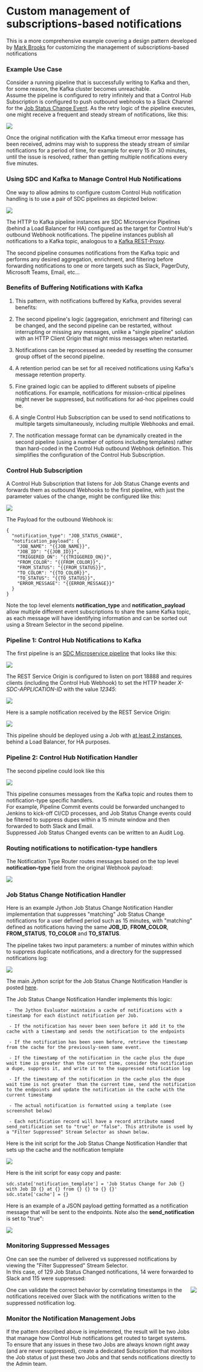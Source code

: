 # Custom management of subscriptions-based notifications

This is a more comprehensive example covering a design pattern developed by [Mark Brooks](https://github.com/onefoursix) for customizing the management of subscriptions-based notifications

### Example Use Case

Consider a running pipeline that is successfully writing to Kafka and then, for some reason, the Kafka cluster becomes unreachable.  
Assume the pipeline is configured to retry infinitely and that a Control Hub Subscription is configured to push outbound webhooks to a Slack Channel for the [Job Status Change Event](https://docs.streamsets.com/portal/#controlhub/latest/help/controlhub/UserGuide/Subscriptions/Events.html#concept_gjm_d5t_mfb).
As the retry logic of the pipeline executes, one might receive a frequent and steady stream of notifications, like this:

<img src="/images/custom_notifications_1.png" align="center" />

Once the original notification with the Kafka timeout error message has been received, admins may wish to suppress the steady stream of similar notifications for a period of time, for example for every 15 or 30 minutes, until the issue is resolved, rather than getting multiple notifications every five minutes.

### Using SDC and Kafka to Manage Control Hub Notifications
One way to allow admins to configure custom Control Hub notification handling is to use a pair of SDC pipelines as depicted below:

<img src="/images/custom_notifications_2.png" align="center" />

The HTTP to Kafka pipeline instances are SDC Microservice Pipelines (behind a Load Balancer for HA) configured as the target for Control Hub's outbound Webhook notifications.  The pipeline instances publish all notifications to a Kafka topic, analogous to a [Kafka REST-Proxy](https://github.com/confluentinc/kafka-rest).

The second pipeline consumes notifications from the Kafka topic and performs any desired aggregation, enrichment, and filtering before forwarding notifications to one or more targets such as Slack, PagerDuty, Microsoft Teams, Email, etc...

### Benefits of Buffering Notifications with Kafka

1. This pattern, with notifications buffered by Kafka, provides several benefits:

2. The second pipeline's logic (aggregation, enrichment and filtering) can be changed, and the second pipeline can be restarted, without interrupting or missing any messages, unlike a "single pipeline" solution with an HTTP Client Origin that might miss messages when restarted.

3. Notifications can be reprocessed as needed by resetting the consumer group offset of the second pipeline.

4. A retention period can be set for all received notifications using Kafka's message retention property.

5. Fine grained logic can be applied to different subsets of pipeline notifications.  For example, notifications for mission-critical pipelines might never be suppressed, but notifications for ad-hoc pipelines could be.

6. A single Control Hub Subscription can be used to send notifications to multiple targets simultaneously, including multiple Webhooks and email.

7. The notification message format can be dynamically created in the second pipeline (using a number of options including templates) rather than hard-coded in the Control Hub outbound Webhook definition.  This simplifies the configuration of the Control Hub Subscription.

### Control Hub Subscription
A Control Hub Subscription that listens for Job Status Change events and forwards them as outbound Webhooks to the first pipeline, with just the parameter values of the change,  might be configured like this:

<img src="/images/custom_notifications_3.png" align="center" />

The Payload for the outbound Webhook is:

````
{
  "notification_type": "JOB_STATUS_CHANGE",
  "notification_payload": {
    "JOB_NAME": "{{JOB_NAME}}",
    "JOB_ID": "{{JOB_ID}}",
    "TRIGGERED_ON": "{{TRIGGERED_ON}}",
    "FROM_COLOR": "{{FROM_COLOR}}",
    "FROM_STATUS": "{{FROM_STATUS}}",
    "TO_COLOR": "{{TO_COLOR}}",
    "TO_STATUS": "{{TO_STATUS}}",
    "ERROR_MESSAGE": "{{ERROR_MESSAGE}}"
  }
}
````
Note the top level elements **notification_type** and **notification_payload** allow multiple different event subscriptions to share the same Kafka topic, as each message will have identifying information and can be sorted out using a Stream Selector in the second pipeline.

### Pipeline 1: Control Hub Notifications to Kafka
The first pipeline is an [SDC Microservice pipeline](https://docs.streamsets.com/portal/#datacollector/latest/help/datacollector/UserGuide/Microservice/Microservice_Title.html#concept_gzw_tdm_p2b) that looks like this:

<img src="/images/custom_notifications_4.png" align="center" />

The REST Service Origin is configured to listen on port 18888 and requires clients (including the Control Hub Webhook) to set the HTTP header *X-SDC-APPLICATION-ID* with the value *12345*:

<img src="/images/custom_notifications_5.png" align="center" />

Here is a sample notification received by the REST Service Origin:

<img src="/images/custom_notifications_6.png" align="center" />

This pipeline should be deployed using a Job with [at least 2 instances](https://docs.streamsets.com/portal/#controlhub/latest/help/controlhub/UserGuide/Jobs/Jobs-PipelineInstances.html#concept_abz_mkl_rz), behind a Load Balancer, for HA purposes.

### Pipeline 2: Control Hub Notification Handler
The second pipeline could look like this

<img src="/images/custom_notifications_7.png" align="center" />

This pipeline consumes messages from the Kafka topic and routes them to notification-type specific handlers.  
For example, Pipeline Commit events could be forwarded unchanged to Jenkins to kick-off CI/CD processes, and Job Status Change events could be filtered to suppress dupes within a 15 minute window and then forwarded to both Slack and Email.  
Suppressed Job Status Changed events can be written to an Audit Log.

### Routing notifications to notification-type handlers
The Notification Type Router routes messages based on the top level **notification-type** field from the original Webhook payload:

<img src="/images/custom_notifications_8.png" align="center" />

### Job Status Change Notification Handler

Here is an example Jython Job Status Change Notification Handler implementation that suppresses "matching" Job Status Change notifications for a user defined period such as 15 minutes, with "matching" defined as notifications having the same **JOB_ID**, **FROM_COLOR**, **FROM_STATUS**, **TO_COLOR** and **TO_STATUS**.

The pipeline takes two input parameters: a number of minutes within which to suppress duplicate notifications, and a directory for the suppressed notifications log:

<img src="/images/custom_notifications_9.png" align="center" />

The main Jython script for the Job Status Change Notification Handler is posted [here](https://gist.github.com/onefoursix/3a5777502085bf32c3ed61a2e85d5ea3#file-custom_control_hub_notification_handler-jy).

The Job Status Change Notification Handler implements this logic:
````
 - The Jython Evaluator maintains a cache of notifications with a timestamp for each distinct notification per Job.

 - If the notification has never been seen before it add it to the cache with a timestamp and sends the notification to the endpoints

 - If the notification has been seen before, retrieve the timestamp from the cache for the previously-seen same event.

 - If the timestamp of the notification in the cache plus the dupe wait time is greater than the current time, consider the notification a dupe, suppress it, and write it to the suppressed notification log

 - If the timestamp of the notification in the cache plus the dupe wait time is not greater  than the current time, send the notification to the endpoints and update the notification in the cache with the current timestamp

 - The actual notification is formatted using a template (see screenshot below)

 - Each notification record will have a record attribute named send_notification set to "true" or "false". This attribute is used by a "Filter Suppressed" Stream Selector as shown below.
````
Here is the init script for the  Job Status Change Notification Handler that sets up the cache and the notification template

<img src="/images/custom_notifications_10.png" align="center" />

Here is the init script for easy copy and paste:
````
sdc.state['notification_template'] = 'Job Status Change for Job {} with Job ID {} at {} from {} {} to {} {}'
sdc.state['cache'] = {}
````

Here is an example of a JSON payload getting formatted as a notification message that will be sent to the endpoints. Note also the **send_notification** is set to "true":

<img src="/images/custom_notifications_11.png" align="center" />

### Monitoring Suppressed Messages
One can see the number of delivered vs suppressed notifications by viewing the "Filter Suppressed" Stream Selector.  
In this case, of 129 Job Status Changed notifications, 14 were forwarded to Slack and 115 were suppressed:

<img src="/images/custom_notifications_12.png" align="right" />

One can validate the correct behavior by correlating timestamps in the notifications received over Slack with the notifications written to the suppressed notification log.

### Monitor the Notification Management Jobs
If the pattern described above is implemented, the result will be two Jobs that manage how Control Hub notifications get routed to target systems.  
To ensure that any issues in these two Jobs are always known right away (and are never suppressed), create a dedicated Subscription that monitors the Job status of just these two Jobs and that sends notifications directly to the Admin team.
